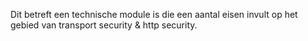 Dit betreft een technische module is die een aantal eisen invult op het gebied van transport security & http security.